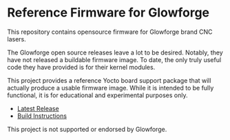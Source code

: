 # Reference Firmware for Glowforge
This repository contains opensource firmware for Glowforge brand CNC lasers.

The Glowforge open source releases leave a lot to be desired.  Notably, they have not released a buildable firmware image. To date, the only truly useful code they have provided is for their kernel modules.

This project provides a reference Yocto board support package that will actually produce a usable firmware image.  While it is intended to be fully functional, it is for educational and experimental purposes only.

* [Latest Release](https://github.com/ScottW514/meta-glowforge-gpl/releases)
* [Build Instructions](https://github.com/ScottW514/meta-glowforge-gpl/blob/master/doc/BUILD.md)

This project is not supported or endorsed by Glowforge.
